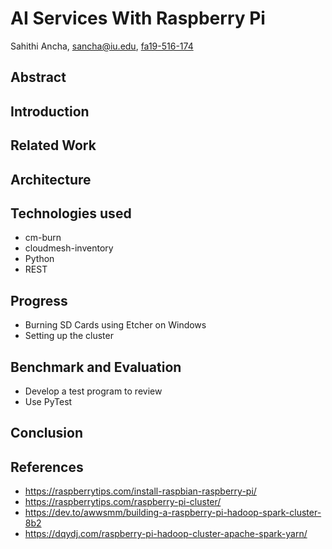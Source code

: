 # AI Services With Raspberry Pi

Sahithi Ancha, sancha@iu.edu, [fa19-516-174](https://github.com/cloudmesh-community/fa19-516-174)

## Abstract

## Introduction

## Related Work

## Architecture

## Technologies used

* cm-burn
* cloudmesh-inventory
* Python
* REST


## Progress

* Burning SD Cards using Etcher on Windows
* Setting up the cluster

## Benchmark and Evaluation 

* Develop a test program to review 
* Use PyTest

## Conclusion

## References

* <https://raspberrytips.com/install-raspbian-raspberry-pi/>
* <https://raspberrytips.com/raspberry-pi-cluster/>
* <https://dev.to/awwsmm/building-a-raspberry-pi-hadoop-spark-cluster-8b2>
* <https://dqydj.com/raspberry-pi-hadoop-cluster-apache-spark-yarn/>
